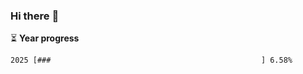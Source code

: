 ### Hi there :wave:

:hourglass_flowing_sand: **Year progress**

```txt
2025 [###                                               ] 6.58%
```
